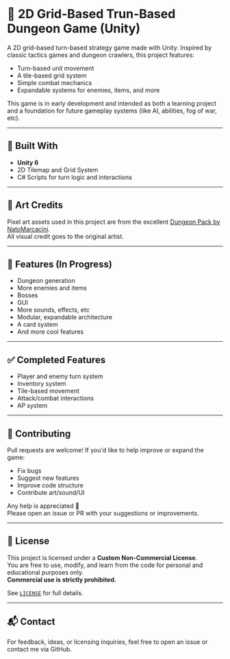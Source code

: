 # 🧱 2D Grid-Based Trun-Based Dungeon Game (Unity)

A 2D grid-based turn-based strategy game made with Unity. Inspired by classic tactics games and dungeon crawlers, this project features:

- Turn-based unit movement
- A tile-based grid system
- Simple combat mechanics
- Expandable systems for enemies, items, and more

This game is in early development and intended as both a learning project and a foundation for future gameplay systems (like AI, abilities, fog of war, etc).

---

## 🔧 Built With

- **Unity 6**
- 2D Tilemap and Grid System
- C# Scripts for turn logic and interactions

---

## 🎨 Art Credits

Pixel art assets used in this project are from the excellent [Dungeon Pack by NatoMarcacini](https://natomarcacini.itch.io/dungeon-pack).  
All visual credit goes to the original artist.

---

## 🚧 Features (In Progress)

- Dungeon generation
- More enemies and items
- Bosses
- GUI
- More sounds, effects, etc
- Modular, expandable architecture
- A card system
- And more cool features

---

## ✅ Completed Features

- Player and enemy turn system
- Inventory system
- Tile-based movement
- Attack/combat interactions
- AP system

---

## 🤝 Contributing

Pull requests are welcome! If you'd like to help improve or expand the game:
- Fix bugs
- Suggest new features
- Improve code structure
- Contribute art/sound/UI

Any help is appreciated 🙏  
Please open an issue or PR with your suggestions or improvements.

---

## 📄 License

This project is licensed under a **Custom Non-Commercial License**.  
You are free to use, modify, and learn from the code for personal and educational purposes only.  
**Commercial use is strictly prohibited.**

See [`LICENSE`](./LICENSE) for full details.

---

## 📬 Contact

For feedback, ideas, or licensing inquiries, feel free to open an issue or contact me via GitHub.
